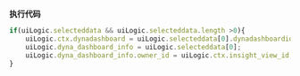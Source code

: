 <p class="panel-title"><b>执行代码</b></p>

```javascript
if(uiLogic.selecteddata && uiLogic.selecteddata.length >0){
    uiLogic.ctx.dynadashboard = uiLogic.selecteddata[0].dynadashboardid;
    uiLogic.dyna_dashboard_info = uiLogic.selecteddata[0];
    uiLogic.dyna_dashboard_info.owner_id = uiLogic.ctx.insight_view_id;
}
```
